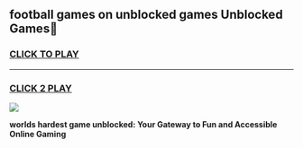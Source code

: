 
## football games on unblocked games Unblocked Games👋
<h3>
<a href="https://premium.freeplayer.one?title=football_games_on_unblocked_games&ref=16F">CLICK TO PLAY</a></h3>
<hr>

<h3>
<a href="https://premium.freeplayer.one?title=football_games_on_unblocked_games&ref=16F">CLICK 2 PLAY</a>
  
</h3>

<a href="https://premium.freeplayer.one?title=football_games_on_unblocked_games&ref=16F/"><img src="https://clearcache.store/games.png"></a>


**worlds hardest game unblocked: Your Gateway to Fun and Accessible Online Gaming**
